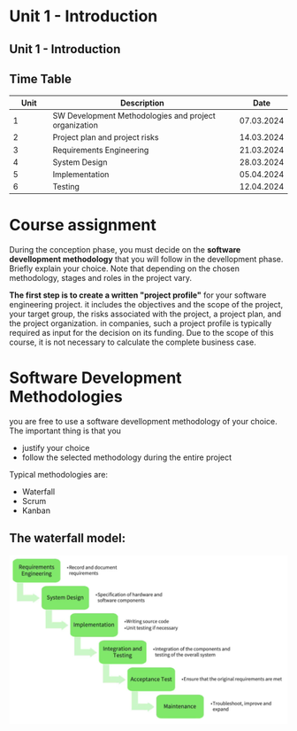 # Unit 1 - Introduction

## Unit 1 - Introduction

## Time Table

<table>
    <thead>
        <tr>
            <th width="77">Unit</th>
            <th width="469">Description</th>
            <th>Date</th>
        </tr>
    </thead>
    <tbody>
        <tr>
            <td>1</td>
            <td>SW Development Methodologies and project organization</td>
            <td>07.03.2024</td>
        </tr>
        <tr>
            <td>2</td>
            <td>Project plan and project risks</td>
            <td>14.03.2024</td>
        </tr>
        <tr>  
            <td>3</td>
            <td>Requirements Engineering</td>
            <td>21.03.2024</td>
        </tr>
        <tr>
            <td>4</td>
            <td>System Design</td>
            <td>28.03.2024</td>
        </tr>
        <tr>
            <td>5</td>
            <td>Implementation</td>
            <td>05.04.2024</td>
        </tr>
        <tr>
            <td>6</td>
            <td>Testing</td>
            <td>12.04.2024</td>
        </tr>
    </tbody>
</table>

# Course assignment

During the conception phase, you must decide on the **software devellopment methodology** that you will follow in the devellopment phase. Briefly explain your choice. Note that depending on the chosen methodology, stages and roles in the project vary.

**The first step is to create a written "project profile"** for your software engineering project. it includes the objectives and the scope of the project, your target group, the risks associated with the project, a project plan, and the project organization. in companies, such a project profile is typically required as input for the decision on its funding. Due to the scope of this course, it is not necessary to calculate the complete business case.

# Software Development Methodologies

you are free to use a software devellopment methodology of your choice. The important thing is that you

- justify your choice
- follow the selected methodology during the entire project

Typical methodologies are:

- Waterfall
- Scrum
- Kanban

## The waterfall model:

![alt text](<images/Screenshot from 2024-03-09 14-02-58.png>)